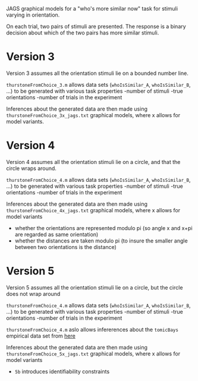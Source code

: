 JAGS graphical models for a "who's more similar now" task for stimuli varying in orientation.

On each trial, two pairs of stimuli are presented. The response is a binary decision about which of the two pairs has more similar stimuli.

# Version 3

Version 3 assumes all the orientation stimuli lie on a bounded number line.

`thurstoneFromChoice_3.m` allows data sets (`whoIsSimilar_A`, `whoIsSimilar_B`, ...) to be generated with various task properties
-number of stimuli
-true orientations
-number of trials in the experiment

Inferences about the generated data are then made using `thurstoneFromChoice_3x_jags.txt` graphical models, where x allows for model variants.

# Version 4

Version 4 assumes all the orientation stimuli lie on a circle, and that the circle wraps around.

`thurstoneFromChoice_4.m` allows data sets (`whoIsSimilar_A`, `whoIsSimilar_B`, ...) to be generated with various task properties
-number of stimuli
-true orientations
-number of trials in the experiment

Inferences about the generated data are then made using `thurstoneFromChoice_4x_jags.txt` graphical models, where x allows for model variants
- whether the orientations are represented modulo pi (so angle x and x+pi are regarded as same orientation)
- whether the distances are taken modulo pi (to insure the smaller angle between two orientations is the distance)

# Version 5

Version 5 assumes all the orientation stimuli lie on a circle, but the circle does not wrap around

`thurstoneFromChoice_4.m` allows data sets (`whoIsSimilar_A`, `whoIsSimilar_B`, ...) to be generated with various task properties
-number of stimuli
-true orientations
-number of trials in the experiment

`thurstoneFromChoice_4.m` aslo allows infererences about the `tomicBays` empirical data set from [here](https://psycnet.apa.org/record/2023-21056-001)

Inferences about the generated data are then made using `thurstoneFromChoice_5x_jags.txt` graphical models, where x allows for model variants
- `5b` introduces identifiability constraints
